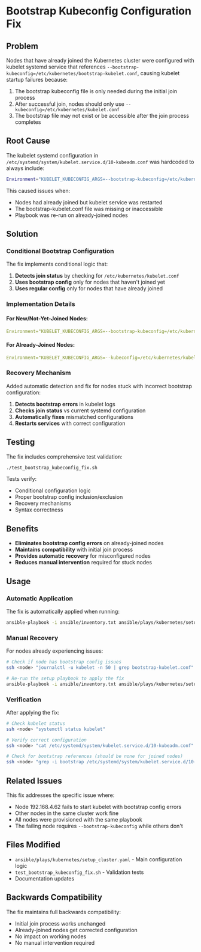 # Bootstrap Kubeconfig Configuration Fix

## Problem

Nodes that have already joined the Kubernetes cluster were configured with kubelet systemd service that references `--bootstrap-kubeconfig=/etc/kubernetes/bootstrap-kubelet.conf`, causing kubelet startup failures because:

1. The bootstrap kubeconfig file is only needed during the initial join process
2. After successful join, nodes should only use `--kubeconfig=/etc/kubernetes/kubelet.conf`
3. The bootstrap file may not exist or be accessible after the join process completes

## Root Cause

The kubelet systemd configuration in `/etc/systemd/system/kubelet.service.d/10-kubeadm.conf` was hardcoded to always include:

```bash
Environment="KUBELET_KUBECONFIG_ARGS=--bootstrap-kubeconfig=/etc/kubernetes/bootstrap-kubelet.conf --kubeconfig=/etc/kubernetes/kubelet.conf"
```

This caused issues when:
- Nodes had already joined but kubelet service was restarted
- The bootstrap-kubelet.conf file was missing or inaccessible
- Playbook was re-run on already-joined nodes

## Solution

### Conditional Bootstrap Configuration

The fix implements conditional logic that:

1. **Detects join status** by checking for `/etc/kubernetes/kubelet.conf`
2. **Uses bootstrap config** only for nodes that haven't joined yet
3. **Uses regular config** only for nodes that have already joined

### Implementation Details

#### For New/Not-Yet-Joined Nodes:
```yaml
Environment="KUBELET_KUBECONFIG_ARGS=--bootstrap-kubeconfig=/etc/kubernetes/bootstrap-kubelet.conf --kubeconfig=/etc/kubernetes/kubelet.conf"
```

#### For Already-Joined Nodes:
```yaml
Environment="KUBELET_KUBECONFIG_ARGS=--kubeconfig=/etc/kubernetes/kubelet.conf"
```

### Recovery Mechanism

Added automatic detection and fix for nodes stuck with incorrect bootstrap configuration:

1. **Detects bootstrap errors** in kubelet logs
2. **Checks join status** vs current systemd configuration
3. **Automatically fixes** mismatched configurations
4. **Restarts services** with correct configuration

## Testing

The fix includes comprehensive test validation:

```bash
./test_bootstrap_kubeconfig_fix.sh
```

Tests verify:
- Conditional configuration logic
- Proper bootstrap config inclusion/exclusion
- Recovery mechanisms
- Syntax correctness

## Benefits

- **Eliminates bootstrap config errors** on already-joined nodes
- **Maintains compatibility** with initial join process
- **Provides automatic recovery** for misconfigured nodes
- **Reduces manual intervention** required for stuck nodes

## Usage

### Automatic Application
The fix is automatically applied when running:
```bash
ansible-playbook -i ansible/inventory.txt ansible/plays/kubernetes/setup_cluster.yaml
```

### Manual Recovery
For nodes already experiencing issues:
```bash
# Check if node has bootstrap config issues
ssh <node> "journalctl -u kubelet -n 50 | grep bootstrap-kubelet.conf"

# Re-run the setup playbook to apply the fix
ansible-playbook -i ansible/inventory.txt ansible/plays/kubernetes/setup_cluster.yaml
```

### Verification
After applying the fix:
```bash
# Check kubelet status
ssh <node> "systemctl status kubelet"

# Verify correct configuration
ssh <node> "cat /etc/systemd/system/kubelet.service.d/10-kubeadm.conf"

# Check for bootstrap references (should be none for joined nodes)
ssh <node> "grep -i bootstrap /etc/systemd/system/kubelet.service.d/10-kubeadm.conf || echo 'No bootstrap config found'"
```

## Related Issues

This fix addresses the specific issue where:
- Node 192.168.4.62 fails to start kubelet with bootstrap config errors
- Other nodes in the same cluster work fine
- All nodes were provisioned with the same playbook
- The failing node requires `--bootstrap-kubeconfig` while others don't

## Files Modified

- `ansible/plays/kubernetes/setup_cluster.yaml` - Main configuration logic
- `test_bootstrap_kubeconfig_fix.sh` - Validation tests
- Documentation updates

## Backwards Compatibility

The fix maintains full backwards compatibility:
- Initial join process works unchanged
- Already-joined nodes get corrected configuration
- No impact on working nodes
- No manual intervention required